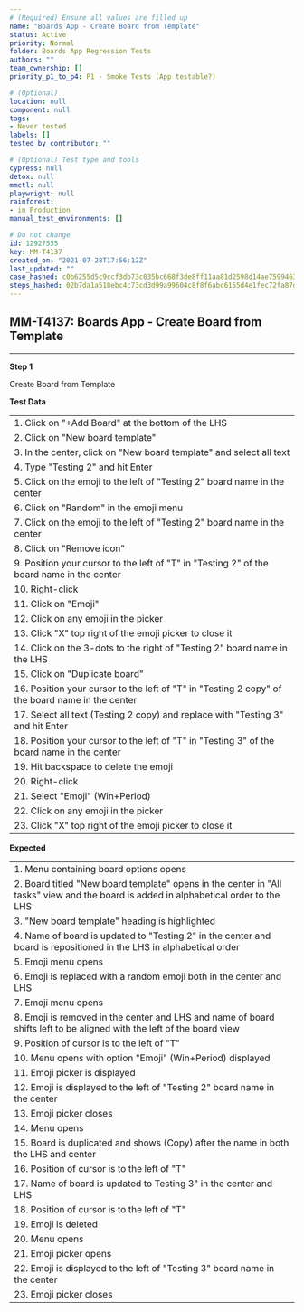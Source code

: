 ```yaml
---
# (Required) Ensure all values are filled up
name: "Boards App - Create Board from Template"
status: Active
priority: Normal
folder: Boards App Regression Tests
authors: ""
team_ownership: []
priority_p1_to_p4: P1 - Smoke Tests (App testable?)

# (Optional)
location: null
component: null
tags:
- Never tested
labels: []
tested_by_contributor: ""

# (Optional) Test type and tools
cypress: null
detox: null
mmctl: null
playwright: null
rainforest:
- in Production
manual_test_environments: []

# Do not change
id: 12927555
key: MM-T4137
created_on: "2021-07-28T17:56:12Z"
last_updated: ""
case_hashed: c0b6255d5c9ccf3db73c035bc668f3de8ff11aa81d2598d14ae7599463f0318e778fbf44f77dded8fdb1e85fc473cdce
steps_hashed: 02b7da1a518ebc4c73cd3d99a99604c8f8f6abc6155d4e1fec72fa87d8fa93acd8de85085de91166238322ff652d8126
---
```


<!-- (Auto-generated) Based on frontmatter's "key" and "name" -->

## MM-T4137: Boards App - Create Board from Template

---

**Step 1**

Create Board from Template

**Test Data**

|                                                                                                 |
| ----------------------------------------------------------------------------------------------- |
| 1. Click on "+Add Board" at the bottom of the LHS                                               |
| 2. Click on "New board template"                                                                |
| 3. In the center, click on "New board template" and select all text                             |
| 4. Type "Testing 2" and hit Enter                                                               |
| 5. Click on the emoji to the left of "Testing 2" board name in the center                       |
| 6. Click on "Random" in the emoji menu                                                          |
| 7. Click on the emoji to the left of "Testing 2" board name in the center                       |
| 8. Click on "Remove icon"                                                                       |
| 9. Position your cursor to the left of "T" in "Testing 2" of the board name in the center       |
| 10. Right-click                                                                                 |
| 11. Click on "Emoji"                                                                            |
| 12. Click on any emoji in the picker                                                            |
| 13. Click "X" top right of the emoji picker to close it                                         |
| 14. Click on the 3-dots to the right of "Testing 2" board name in the LHS                       |
| 15. Click on "Duplicate board"                                                                  |
| 16. Position your cursor to the left of "T" in "Testing 2 copy" of the board name in the center |
| 17. Select all text (Testing 2 copy) and replace with "Testing 3" and hit Enter                 |
| 18. Position your cursor to the left of "T" in "Testing 3" of the board name in the center      |
| 19. Hit backspace to delete the emoji                                                           |
| 20. Right-click                                                                                 |
| 21. Select "Emoji" (Win+Period)                                                                 |
| 22. Click on any emoji in the picker                                                            |
| 23. Click "X" top right of the emoji picker to close it                                         |

**Expected**

|                                                                                                                                      |
| ------------------------------------------------------------------------------------------------------------------------------------ |
| 1. Menu containing board options opens                                                                                               |
| 2. Board titled "New board template" opens in the center in "All tasks" view and the board is added in alphabetical order to the LHS |
| 3. "New board template" heading is highlighted                                                                                       |
| 4. Name of board is updated to "Testing 2" in the center and board is repositioned in the LHS in alphabetical order                  |
| 5. Emoji menu opens                                                                                                                  |
| 6. Emoji is replaced with a random emoji both in the center and LHS                                                                  |
| 7. Emoji menu opens                                                                                                                  |
| 8. Emoji is removed in the center and LHS and name of board shifts left to be aligned with the left of the board view                |
| 9. Position of cursor is to the left of "T"                                                                                          |
| 10. Menu opens with option "Emoji" (Win+Period) displayed                                                                            |
| 11. Emoji picker is displayed                                                                                                        |
| 12. Emoji is displayed to the left of "Testing 2" board name in the center                                                           |
| 13. Emoji picker closes                                                                                                              |
| 14. Menu opens                                                                                                                       |
| 15. Board is duplicated and shows (Copy) after the name in both the LHS and center                                                   |
| 16. Position of cursor is to the left of "T"                                                                                         |
| 17. Name of board is updated to Testing 3" in the center and LHS                                                                     |
| 18. Position of cursor is to the left of "T"                                                                                         |
| 19. Emoji is deleted                                                                                                                 |
| 20. Menu opens                                                                                                                       |
| 21. Emoji picker opens                                                                                                               |
| 22. Emoji is displayed to the left of "Testing 3" board name in the center                                                           |
| 23. Emoji picker closes                                                                                                              |
